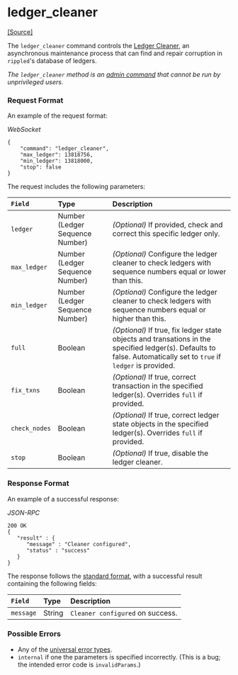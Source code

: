 # ledger_cleaner
[[Source]<br>](https://github.com/ripple/rippled/blob/df54b47cd0957a31837493cd69e4d9aade0b5055/src/ripple/rpc/handlers/LedgerCleaner.cpp "Source")

The `ledger_cleaner` command controls the [Ledger Cleaner](https://github.com/ripple/rippled/blob/f313caaa73b0ac89e793195dcc2a5001786f916f/src/ripple/app/ledger/README.md#the-ledger-cleaner), an asynchronous maintenance process that can find and repair corruption in `rippled`'s database of ledgers.

_The `ledger_cleaner` method is an [admin command](#connecting-to-rippled) that cannot be run by unprivileged users._

### Request Format
An example of the request format:

<!-- MULTICODE_BLOCK_START -->

*WebSocket*

```
{
    "command": "ledger_cleaner",
    "max_ledger": 13818756,
    "min_ledger": 13818000,
    "stop": false
}
```

<!-- MULTICODE_BLOCK_END -->

The request includes the following parameters:

| `Field`       | Type                            | Description                |
|:--------------|:--------------------------------|:---------------------------|
| `ledger`      | Number (Ledger Sequence Number) | _(Optional)_ If provided, check and correct this specific ledger only. |
| `max_ledger`  | Number (Ledger Sequence Number) | _(Optional)_ Configure the ledger cleaner to check ledgers with sequence numbers equal or lower than this. |
| `min_ledger`  | Number (Ledger Sequence Number) | _(Optional)_ Configure the ledger cleaner to check ledgers with sequence numbers equal or higher than this. |
| `full`        | Boolean                         | _(Optional)_ If true, fix ledger state objects and transations in the specified ledger(s). Defaults to false. Automatically set to `true` if `ledger` is provided. |
| `fix_txns`    | Boolean                         | _(Optional)_ If true, correct transaction in the specified ledger(s). Overrides `full` if provided. |
| `check_nodes` | Boolean                         | _(Optional)_ If true, correct ledger state objects in the specified ledger(s). Overrides `full` if provided. |
| `stop`        | Boolean                         | _(Optional)_ If true, disable the ledger cleaner. |

### Response Format

An example of a successful response:

<!-- MULTICODE_BLOCK_START -->

*JSON-RPC*

```
200 OK
{
   "result" : {
      "message" : "Cleaner configured",
      "status" : "success"
   }
}

```

<!-- MULTICODE_BLOCK_END -->

The response follows the [standard format](#response-formatting), with a successful result containing the following fields:

| `Field`   | Type   | Description                      |
|:----------|:-------|:---------------------------------|
| `message` | String | `Cleaner configured` on success. |

### Possible Errors

* Any of the [universal error types](#universal-errors).
* `internal` if one the parameters is specified incorrectly. (This is a bug; the intended error code is `invalidParams`.)
